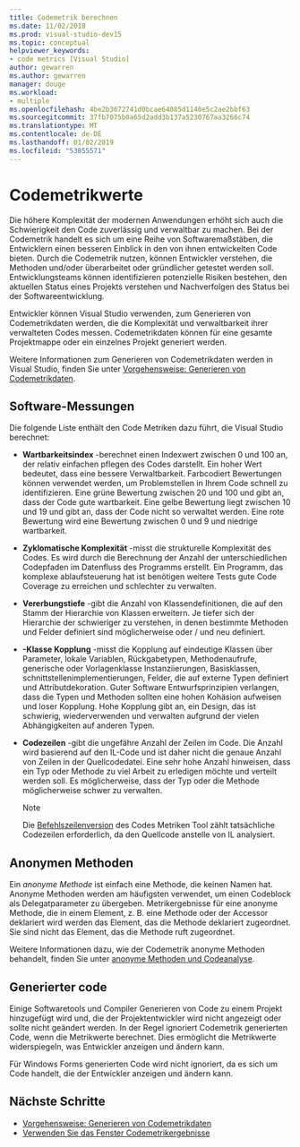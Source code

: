 ```yaml
---
title: Codemetrik berechnen
ms.date: 11/02/2018
ms.prod: visual-studio-dev15
ms.topic: conceptual
helpviewer_keywords:
- code metrics [Visual Studio]
author: gewarren
ms.author: gewarren
manager: douge
ms.workload:
- multiple
ms.openlocfilehash: 4be2b3672741d0bcae64085d1140e5c2ae2bbf63
ms.sourcegitcommit: 37fb7075b0a65d2add3b137a5230767aa3266c74
ms.translationtype: MT
ms.contentlocale: de-DE
ms.lasthandoff: 01/02/2019
ms.locfileid: "53855571"
---
```

# <a name="code-metrics-values"></a>Codemetrikwerte

Die höhere Komplexität der modernen Anwendungen erhöht sich auch die Schwierigkeit den Code zuverlässig und verwaltbar zu machen. Bei der Codemetrik handelt es sich um eine Reihe von Softwaremaßstäben, die Entwicklern einen besseren Einblick in den von ihnen entwickelten Code bieten. Durch die Codemetrik nutzen, können Entwickler verstehen, die Methoden und/oder überarbeitet oder gründlicher getestet werden soll. Entwicklungsteams können identifizieren potenzielle Risiken bestehen, den aktuellen Status eines Projekts verstehen und Nachverfolgen des Status bei der Softwareentwicklung.

Entwickler können Visual Studio verwenden, zum Generieren von Codemetrikdaten werden, die die Komplexität und verwaltbarkeit ihrer verwalteten Codes messen. Codemetrikdaten können für eine gesamte Projektmappe oder ein einzelnes Projekt generiert werden.

Weitere Informationen zum Generieren von Codemetrikdaten werden in Visual Studio, finden Sie unter [Vorgehensweise: Generieren von Codemetrikdaten](../code-quality/how-to-generate-code-metrics-data.md).

## <a name="software-measurements"></a>Software-Messungen

Die folgende Liste enthält den Code Metriken dazu führt, die Visual Studio berechnet:

- **Wartbarkeitsindex** -berechnet einen Indexwert zwischen 0 und 100 an, der relativ einfachen pflegen des Codes darstellt. Ein hoher Wert bedeutet, dass eine bessere Verwaltbarkeit. Farbcodiert Bewertungen können verwendet werden, um Problemstellen in Ihrem Code schnell zu identifizieren. Eine grüne Bewertung zwischen 20 und 100 und gibt an, dass der Code gute wartbarkeit. Eine gelbe Bewertung liegt zwischen 10 und 19 und gibt an, dass der Code nicht so verwaltet werden. Eine rote Bewertung wird eine Bewertung zwischen 0 und 9 und niedrige wartbarkeit.

- **Zyklomatische Komplexität** -misst die strukturelle Komplexität des Codes. Es wird durch die Berechnung der Anzahl der unterschiedlichen Codepfaden im Datenfluss des Programms erstellt. Ein Programm, das komplexe ablaufsteuerung hat ist benötigen weitere Tests gute Code Coverage zu erreichen und schlechter zu verwalten.

- **Vererbungstiefe** -gibt die Anzahl von Klassendefinitionen, die auf den Stamm der Hierarchie von Klassen erweitern. Je tiefer sich der Hierarchie der schwieriger zu verstehen, in denen bestimmte Methoden und Felder definiert sind möglicherweise oder / und neu definiert.

- **-Klasse Kopplung** -misst die Kopplung auf eindeutige Klassen über Parameter, lokale Variablen, Rückgabetypen, Methodenaufrufe, generische oder Vorlagenklasse Instanziierungen, Basisklassen, schnittstellenimplementierungen, Felder, die auf externe Typen definiert und Attributdekoration. Guter Software Entwurfsprinzipien verlangen, dass die Typen und Methoden sollten eine hohen Kohäsion aufweisen und loser Kopplung. Hohe Kopplung gibt an, ein Design, das ist schwierig, wiederverwenden und verwalten aufgrund der vielen Abhängigkeiten auf anderen Typen.

- **Codezeilen** -gibt die ungefähre Anzahl der Zeilen im Code. Die Anzahl wird basierend auf den IL-Code und ist daher nicht die genaue Anzahl von Zeilen in der Quellcodedatei. Eine sehr hohe Anzahl hinweisen, dass ein Typ oder Methode zu viel Arbeit zu erledigen möchte und verteilt werden soll. Es möglicherweise, dass der Typ oder die Methode möglicherweise schwer zu verwalten.

   > [!NOTE]
   > Die [Befehlszeilenversion](../code-quality/how-to-generate-code-metrics-data.md#command-line-code-metrics) des Codes Metriken Tool zählt tatsächliche Codezeilen erforderlich, da den Quellcode anstelle von IL analysiert.

## <a name="anonymous-methods"></a>Anonymen Methoden

Ein *anonyme Methode* ist einfach eine Methode, die keinen Namen hat. Anonyme Methoden werden am häufigsten verwendet, um einen Codeblock als Delegatparameter zu übergeben. Metrikergebnisse für eine anonyme Methode, die in einem Element, z. B. eine Methode oder der Accessor deklariert wird werden das Element, das die Methode deklariert zugeordnet. Sie sind nicht das Element, das die Methode ruft zugeordnet.

Weitere Informationen dazu, wie der Codemetrik anonyme Methoden behandelt, finden Sie unter [anonyme Methoden und Codeanalyse](../code-quality/anonymous-methods-and-code-analysis.md).

## <a name="generated-code"></a>Generierter code

Einige Softwaretools und Compiler Generieren von Code zu einem Projekt hinzugefügt wird und, die der Projektentwickler wird nicht angezeigt oder sollte nicht geändert werden. In der Regel ignoriert Codemetrik generierten Code, wenn die Metrikwerte berechnet. Dies ermöglicht die Metrikwerte widerspiegeln, was Entwickler anzeigen und ändern kann.

Für Windows Forms generierten Code wird nicht ignoriert, da es sich um Code handelt, die der Entwickler anzeigen und ändern kann.

## <a name="next-steps"></a>Nächste Schritte

- [Vorgehensweise: Generieren von Codemetrikdaten](../code-quality/how-to-generate-code-metrics-data.md)
- [Verwenden Sie das Fenster Codemetrikergebnisse](../code-quality/working-with-code-metrics-data.md)